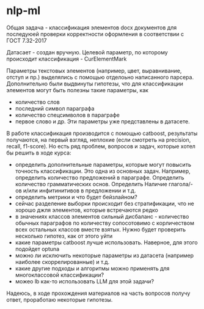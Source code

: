 # nlp-ml

Общая задача - классификация элементов docx документов для последуюей проверки корректности оформления в соответствии с ГОСТ 7.32-2017

Датасает - создан вручную. Целевой параметр, по которому происходит классификация - CurElementMark 

Параметры текстовых элементов (например, цвет, выравнивание, отступ и пр.) выделялись с помощью отделоьно написанного парсера.
Дополнительно были выдвинуты гипотезы, что для классификации элементов могут быть полезны такие параметры, как
- количество слов
- последний символ параграфа
- количество спецсимволов в параграфе
- первое слово и др.
Эти параметры уже представлены в датасете.

В работе классификация производится с помощью catboost, результаты получаются, на первый взгляд, неплохие (если смотреть на  precision, recall, f1-score).
Но есть ряд проблем, вопросов и задач, которые хотел бы решить в ходе курса:
- определить дополнительные параметры, которые могут повысить точность классификации. Это одна из основных задач. Например, определить количество предложений в параграфе. Определить количество грамматических основ. Определить Наличие глагола/-ов и/или инфитинитивов в предложении и т.д.
- определить метрики и что будет бейзлайном?
- сейчас разделение выборки происходит без стратификации, что не хорошо джля элементов, которые встречаются редко
- в значениях классов элементов сильный дисбаланс - количество обычных параграфов по количеству сопосотовимо с корличеством всех остальных классов вместе взятых. Нужно будет проверить несколько гипотез, как от этого уйти
- какие параметры catboost лучше использовать. Наверное, для этого подойдет optuna
- можно ли исключить некоторые параметры из датасета (например наиболее скоррелированные) и т.д.
- какие другие подходы и алгоритмы можно применять для многоклассовой классификации?
- можео lb как-то использовать LLM для этой задачи?

Надеюсь, в ходе прохождения материалов на часть вопросов получу ответ, проработаю некоторые гипотезы.

